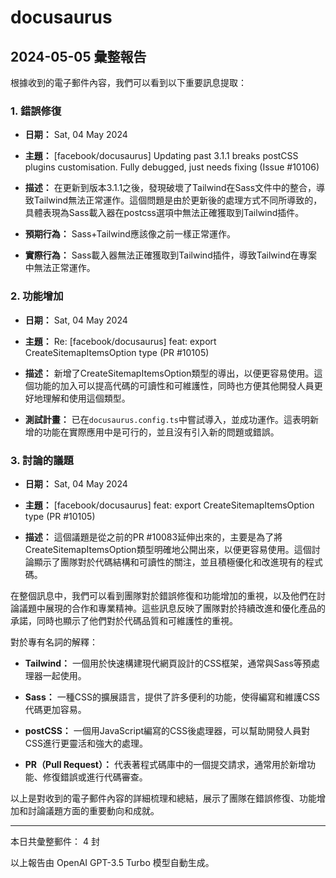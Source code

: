 # docusaurus

## 2024-05-05 彙整報告

根據收到的電子郵件內容，我們可以看到以下重要訊息提取：



### 1. 錯誤修復

- **日期：** Sat, 04 May 2024

- **主題：** [facebook/docusaurus] Updating past 3.1.1 breaks postCSS plugins customisation. Fully debugged, just needs fixing (Issue #10106)

- **描述：** 在更新到版本3.1.1之後，發現破壞了Tailwind在Sass文件中的整合，導致Tailwind無法正常運作。這個問題是由於更新後的處理方式不同所導致的，具體表現為Sass載入器在postcss選項中無法正確獲取到Tailwind插件。

- **預期行為：** Sass+Tailwind應該像之前一樣正常運作。

- **實際行為：** Sass載入器無法正確獲取到Tailwind插件，導致Tailwind在專案中無法正常運作。



### 2. 功能增加

- **日期：** Sat, 04 May 2024

- **主題：** Re: [facebook/docusaurus] feat: export CreateSitemapItemsOption type (PR #10105)

- **描述：** 新增了CreateSitemapItemsOption類型的導出，以便更容易使用。這個功能的加入可以提高代碼的可讀性和可維護性，同時也方便其他開發人員更好地理解和使用這個類型。

- **測試計畫：** 已在`docusaurus.config.ts`中嘗試導入，並成功運作。這表明新增的功能在實際應用中是可行的，並且沒有引入新的問題或錯誤。



### 3. 討論的議題

- **日期：** Sat, 04 May 2024

- **主題：** [facebook/docusaurus] feat: export CreateSitemapItemsOption type (PR #10105)

- **描述：** 這個議題是從之前的PR #10083延伸出來的，主要是為了將CreateSitemapItemsOption類型明確地公開出來，以便更容易使用。這個討論顯示了團隊對於代碼結構和可讀性的關注，並且積極優化和改進現有的程式碼。



在整個訊息中，我們可以看到團隊對於錯誤修復和功能增加的重視，以及他們在討論議題中展現的合作和專業精神。這些訊息反映了團隊對於持續改進和優化產品的承諾，同時也顯示了他們對於代碼品質和可維護性的重視。



對於專有名詞的解釋：

- **Tailwind：** 一個用於快速構建現代網頁設計的CSS框架，通常與Sass等預處理器一起使用。

- **Sass：** 一種CSS的擴展語言，提供了許多便利的功能，使得編寫和維護CSS代碼更加容易。

- **postCSS：** 一個用JavaScript編寫的CSS後處理器，可以幫助開發人員對CSS進行更靈活和強大的處理。

- **PR（Pull Request）：** 代表著程式碼庫中的一個提交請求，通常用於新增功能、修復錯誤或進行代碼審查。



以上是對收到的電子郵件內容的詳細梳理和總結，展示了團隊在錯誤修復、功能增加和討論議題方面的重要動向和成就。



---



本日共彙整郵件： 4 封



以上報告由 OpenAI GPT-3.5 Turbo 模型自動生成。